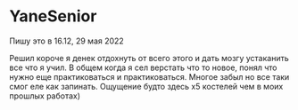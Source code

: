 # YaneSenior

Пишу это в 16.12, 29 мая 2022

Решил короче я денек отдохнуть от всего этого и дать мозгу устаканить все что я учил.
В общем когда я сел верстать что то новое, понял что нужно еще практиковаться и практиковаться. Многое забыл но все таки смог еле как запинать. Ощущение будто здесь х5 костелей чем в моих прошлых работах)
